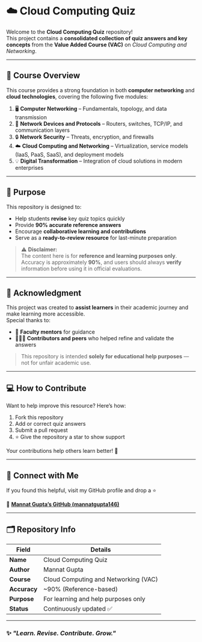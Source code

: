 # ☁️ Cloud Computing Quiz  

Welcome to the **Cloud Computing Quiz** repository!  
This project contains a **consolidated collection of quiz answers and key concepts** from the **Value Added Course (VAC)** on *Cloud Computing and Networking*.  

---

## 📘 Course Overview  

This course provides a strong foundation in both **computer networking** and **cloud technologies**, covering the following five modules:

1. 🖥️ **Computer Networking** – Fundamentals, topology, and data transmission  
2. 🔌 **Network Devices and Protocols** – Routers, switches, TCP/IP, and communication layers  
3. 🔒 **Network Security** – Threats, encryption, and firewalls  
4. ☁️ **Cloud Computing and Networking** – Virtualization, service models (IaaS, PaaS, SaaS), and deployment models  
5. 💡 **Digital Transformation** – Integration of cloud solutions in modern enterprises  

---

## 🎯 Purpose  

This repository is designed to:
- Help students **revise** key quiz topics quickly  
- Provide **90% accurate reference answers**  
- Encourage **collaborative learning and contributions**  
- Serve as a **ready-to-review resource** for last-minute preparation  

> ⚠️ **Disclaimer:**  
> The content here is for **reference and learning purposes only**.  
> Accuracy is approximately **90%**, and users should always **verify** information before using it in official evaluations.  

---

## 🙏 Acknowledgment  

This project was created to **assist learners** in their academic journey and make learning more accessible.  
Special thanks to:
- 💬 **Faculty mentors** for guidance  
- 🧑‍🤝‍🧑 **Contributors and peers** who helped refine and validate the answers  

> This repository is intended **solely for educational help purposes** — not for unfair academic use.  

---

## 💻 How to Contribute  

Want to help improve this resource? Here’s how:  
1. Fork this repository  
2. Add or correct quiz answers  
3. Submit a pull request  
4. ⭐ Give the repository a star to show support  

Your contributions help others learn better! 🌟  

---

## 🚀 Connect with Me  

If you found this helpful, visit my GitHub profile and drop a ⭐  

🔗 [**Mannat Gupta’s GitHub (mannatgupta146)**](https://github.com/mannatgupta146)  

---

## 🗂️ Repository Info  

| Field | Details |
|-------|----------|
| **Name** | Cloud Computing Quiz |
| **Author** | Mannat Gupta |
| **Course** | Cloud Computing and Networking (VAC) |
| **Accuracy** | ~90% (Reference-based) |
| **Purpose** | For learning and help purposes only |
| **Status** | Continuously updated ✅ |

---

### ✨ *"Learn. Revise. Contribute. Grow."*  

